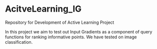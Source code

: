 # AcitveLearning_IG

Repository for Development of Active Learning Project

In this project we aim to test out Input Gradients as a component of query functions for ranking informative points. We have tested on image classification.







